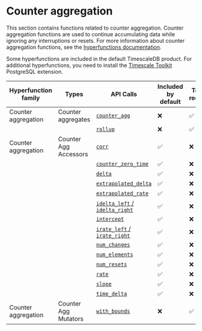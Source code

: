 # Counter aggregation
This section contains functions related to counter aggregation. Counter
aggregation functions are used to continue accumulating data while ignoring any
interruptions or resets. For more information about counter aggregation
functions, see the [hyperfunctions documentation][hyperfunctions-counter-agg].

Some hyperfunctions are included in the default TimescaleDB product. For
additional hyperfunctions, you need to install the
[Timescale Toolkit][install-toolkit] PostgreSQL extension.

|Hyperfunction family|Types|API Calls|Included by default|Toolkit required|
|-|-|-|-|-|
|Counter aggregation|Counter aggregates|[`counter_agg`](/hyperfunctions/counter_aggs/counter_agg_point/)|❌|✅|
|||[`rollup`](/hyperfunctions/counter_aggs/rollup-counter/)|❌|✅|
|Counter aggregation|Counter Agg Accessors|[`corr`](/hyperfunctions/counter_aggs/corr/)|✅|❌|
|||[`counter_zero_time`](/hyperfunctions/counter_aggs/counter_zero_time/)|✅|❌|
|||[`delta`](/hyperfunctions/counter_aggs/delta/)|✅|❌|
|||[`extrapolated_delta`](/hyperfunctions/counter_aggs/extrapolated_delta/)|✅|❌|
|||[`extrapolated_rate`](/hyperfunctions/counter_aggs/extrapolated_rate/)|✅|❌|
|||[`idelta_left` / `idelta_right`](/hyperfunctions/counter_aggs/idelta/)|✅|❌|
|||[`intercept`](/hyperfunctions/counter_aggs/intercept/)|✅|❌|
|||[`irate_left` / `irate_right`](/hyperfunctions/counter_aggs/irate/)|✅|❌|
|||[`num_changes`](/hyperfunctions/counter_aggs/num_changes/)|✅|❌|
|||[`num_elements`](/hyperfunctions/counter_aggs/num_elements/)|✅|❌|
|||[`num_resets`](/hyperfunctions/counter_aggs/num_resets/)|✅|❌|
|||[`rate`](/hyperfunctions/counter_aggs/rate/)|✅|❌|
|||[`slope`](/hyperfunctions/counter_aggs/slope/)|✅|❌|
|||[`time_delta`](/hyperfunctions/counter_aggs/time_delta/)|✅|❌|
|Counter aggregation|Counter Agg Mutators|[`with_bounds`](/hyperfunctions/counter_aggs/with_bounds/)|❌|✅|


[hyperfunctions-counter-agg]: timescaledb/:currentVersion:/how-to-guides/hyperfunctions/counter-aggregation/
[install-toolkit]: timescaledb/:currentVersion:/how-to-guides/hyperfunctions/install-toolkit
